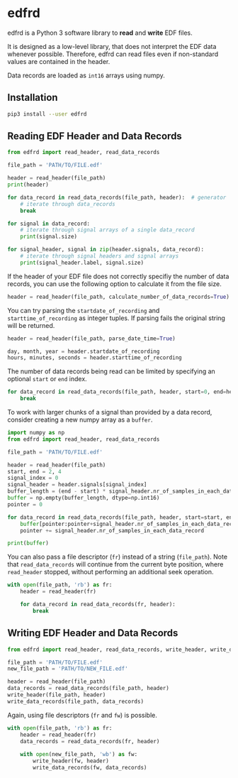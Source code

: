 # edfrd

edfrd is a Python 3 software library to **read** and **write** EDF files.

It is designed as a low-level library, that does not interpret the EDF data whenever possible. Therefore, edfrd can
read files even if non-standard values are contained in the header.

Data records are loaded as `int16` arrays using numpy.


## Installation

```bash
pip3 install --user edfrd
```


## Reading EDF Header and Data Records

```python
from edfrd import read_header, read_data_records

file_path = 'PATH/TO/FILE.edf'

header = read_header(file_path)
print(header)

for data_record in read_data_records(file_path, header):  # generator
    # iterate through data_records
    break

for signal in data_record:
    # iterate through signal arrays of a single data_record
    print(signal.size)

for signal_header, signal in zip(header.signals, data_record):
    # iterate through signal headers and signal arrays
    print(signal_header.label, signal.size)
```

If the header of your EDF file does not correctly specifiy the number of data records, you can use the following option
to calculate it from the file size.

```python
header = read_header(file_path, calculate_number_of_data_records=True)
```

You can try parsing the `startdate_of_recording` and `starttime_of_recording` as integer tuples. If parsing fails the
original string will be returned.

```python
header = read_header(file_path, parse_date_time=True)

day, month, year = header.startdate_of_recording
hours, minutes, seconds = header.starttime_of_recording
```

The number of data records being read can be limited by specifying an optional `start` or `end` index.

```python
for data_record in read_data_records(file_path, header, start=0, end=header.number_of_data_records):
    break
```

To work with larger chunks of a signal than provided by a data record, consider creating a new numpy array as a
`buffer`.

```python
import numpy as np
from edfrd import read_header, read_data_records

file_path = 'PATH/TO/FILE.edf'

header = read_header(file_path)
start, end = 2, 4
signal_index = 0
signal_header = header.signals[signal_index]
buffer_length = (end - start) * signal_header.nr_of_samples_in_each_data_record
buffer = np.empty(buffer_length, dtype=np.int16)
pointer = 0

for data_record in read_data_records(file_path, header, start=start, end=end):
    buffer[pointer:pointer+signal_header.nr_of_samples_in_each_data_record] = data_record[signal_index]
    pointer += signal_header.nr_of_samples_in_each_data_record

print(buffer)
```

You can also pass a file descriptor (`fr`) instead of a string (`file_path`). Note that `read_data_records` will
continue from the current byte position, where `read_header` stopped, without performing an additional seek operation.

```python
with open(file_path, 'rb') as fr:
    header = read_header(fr)

    for data_record in read_data_records(fr, header):
        break
```


## Writing EDF Header and Data Records

```python
from edfrd import read_header, read_data_records, write_header, write_data_records

file_path = 'PATH/TO/FILE.edf'
new_file_path = 'PATH/TO/NEW_FILE.edf'

header = read_header(file_path)
data_records = read_data_records(file_path, header)
write_header(file_path, header)
write_data_records(file_path, data_records)
```

Again, using file descriptors (`fr` and `fw`) is possible.

```python
with open(file_path, 'rb') as fr:
    header = read_header(fr)
    data_records = read_data_records(fr, header)
    
    with open(new_file_path, 'wb') as fw:
        write_header(fw, header)
        write_data_records(fw, data_records)
```
